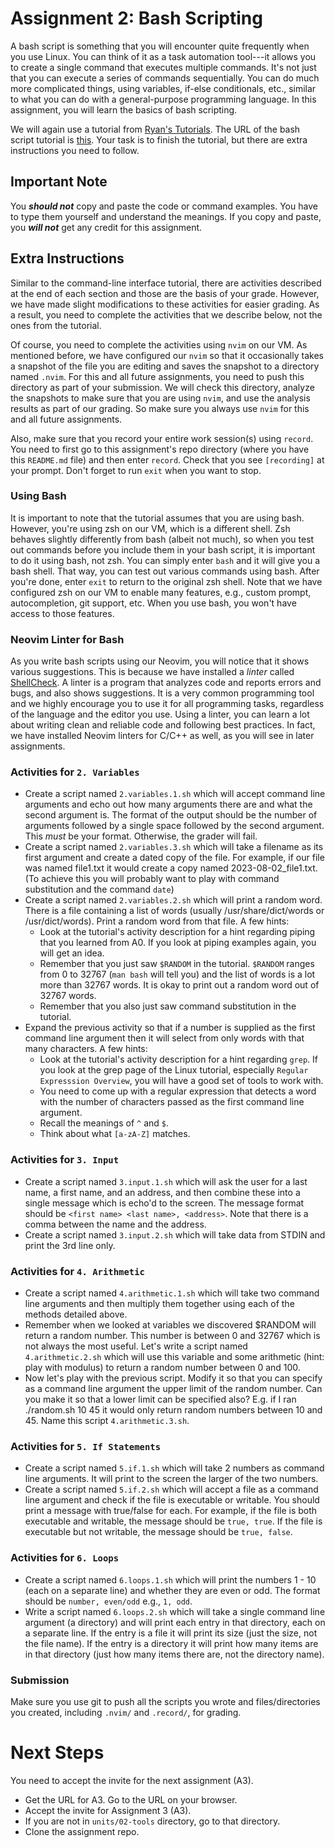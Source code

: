 # Assignment 2: Bash Scripting

A bash script is something that you will encounter quite frequently when you use Linux. You can
think of it as a task automation tool---it allows you to create a single command that executes
multiple commands. It's not just that you can execute a series of commands sequentially. You can do
much more complicated things, using variables, if-else conditionals, etc., similar to what you can
do with a general-purpose programming language. In this assignment, you will learn the basics of
bash scripting.

We will again use a tutorial from [Ryan's Tutorials](https://ryanstutorials.net). The URL of the
bash script tutorial is [this](https://ryanstutorials.net/bash-scripting-tutorial/). Your task is to
finish the tutorial, but there are extra instructions you need to follow.

## Important Note

You ***should not*** copy and paste the code or command examples. You have to type them yourself
and understand the meanings. If you copy and paste, you ***will not*** get any credit for this
assignment.

## Extra Instructions

Similar to the command-line interface tutorial, there are activities described at the end of each
section and those are the basis of your grade. However, we have made slight modifications to these
activities for easier grading. As a result, you need to complete the activities that we describe
below, not the ones from the tutorial.

Of course, you need to complete the activities using `nvim` on our VM. As mentioned before, we have
configured our `nvim` so that it occasionally takes a snapshot of the file you are editing and saves
the snapshot to a directory named `.nvim`. For this and all future assignments, you need to push
this directory as part of your submission. We will check this directory, analyze the snapshots to
make sure that you are using `nvim`, and use the analysis results as part of our grading. So make
sure you always use `nvim` for this and all future assignments.

Also, make sure that you record your entire work session(s) using `record`. You need to first go to
this assignment's repo directory (where you have this `README.md` file) and then enter `record`.
Check that you see `[recording]` at your prompt. Don't forget to run `exit` when you want to
stop.

### Using Bash

It is important to note that the tutorial assumes that you are using bash. However, you're using zsh
on our VM, which is a different shell. Zsh behaves slightly differently from bash (albeit not much),
so when you test out commands before you include them in your bash script, it is important to do it
using bash, not zsh. You can simply enter `bash` and it will give you a bash shell. That way, you
can test out various commands using bash. After you're done, enter `exit` to return to the original
zsh shell. Note that we have configured zsh on our VM to enable many features, e.g., custom prompt,
autocompletion, git support, etc. When you use bash, you won't have access to those features.

### Neovim Linter for Bash

As you write bash scripts using our Neovim, you will notice that it shows various suggestions. This
is because we have installed a *linter* called [ShellCheck](https://www.shellcheck.net/). A linter
is a program that analyzes code and reports errors and bugs, and also shows suggestions. It is a
very common programming tool and we highly encourage you to use it for all programming tasks,
regardless of the language and the editor you use. Using a linter, you can learn a lot about writing
clean and reliable code and following best practices. In fact, we have installed Neovim linters for
C/C++ as well, as you will see in later assignments.

### Activities for `2. Variables`

* Create a script named `2.variables.1.sh` which will accept command line arguments and echo out how
  many arguments there are and what the second argument is. The format of the output should be the
  number of arguments followed by a single space followed by the second argument. This *must* be
  your format. Otherwise, the grader will fail.
* Create a script named `2.variables.3.sh` which will take a filename as its first argument and
  create a dated copy of the file. For example, if our file was named file1.txt it would create a
  copy named 2023-08-02_file1.txt. (To achieve this you will probably want to play with command
  substitution and the command `date`)
* Create a script named `2.variables.2.sh` which will print a random word. There is a file
  containing a list of words (usually /usr/share/dict/words or /usr/dict/words). Print a random word
  from that file. A few hints:
    * Look at the tutorial's activity description for a hint regarding piping that you learned from
      A0. If you look at piping examples again, you will get an idea.
    * Remember that you just saw `$RANDOM` in the tutorial. `$RANDOM` ranges from 0 to 32767 (`man
      bash` will tell you) and the list of words is a lot more than 32767 words. It is okay to print
      out a random word out of 32767 words.
    * Remember that you also just saw command substitution in the tutorial.
* Expand the previous activity so that if a number is supplied as the first command line argument
  then it will select from only words with that many characters. A few hints:
    * Look at the tutorial's activity description for a hint regarding `grep`. If you look at the
      grep page of the Linux tutorial, especially `Regular Expresssion Overview`, you will have a
      good set of tools to work with.
    * You need to come up with a regular expression that detects a word with the number of
      characters passed as the first command line argument.
    * Recall the meanings of `^` and `$`.
    * Think about what `[a-zA-Z]` matches.

### Activities for `3. Input`

* Create a script named `3.input.1.sh` which will ask the user for a last name, a first name, and an
  address, and then combine these into a single message which is echo'd to the screen. The message
  format should be `<first name> <last name>, <address>`. Note that there is a comma between the
  name and the address.
* Create a script named `3.input.2.sh` which will take data from STDIN and print the 3rd line only.

### Activities for `4. Arithmetic`

* Create a script named `4.arithmetic.1.sh` which will take two command line arguments and then
  multiply them together using each of the methods detailed above.
* Remember when we looked at variables we discovered $RANDOM will return a random number. This
  number is between 0 and 32767 which is not always the most useful. Let's write a script named
  `4.arithmetic.2.sh` which will use this variable and some arithmetic (hint: play with modulus) to
  return a random number between 0 and 100.
* Now let's play with the previous script. Modify it so that you can specify as a command line
  argument the upper limit of the random number. Can you make it so that a lower limit can be
  specified also? E.g. if I ran ./random.sh 10 45 it would only return random numbers between 10 and
  45. Name this script `4.arithmetic.3.sh`.

### Activities for `5. If Statements`

* Create a script named `5.if.1.sh` which will take 2 numbers as command line arguments. It will
  print to the screen the larger of the two numbers.
* Create a script named `5.if.2.sh` which will accept a file as a command line argument and check if
  the file is executable or writable. You should print a message with true/false for each. For
  example, if the file is both executable and writable, the message should be `true, true`. If the
  file is executable but not writable, the message should be `true, false`.

### Activities for `6. Loops`

* Create a script named `6.loops.1.sh` which will print the numbers 1 - 10 (each on a separate line)
  and whether they are even or odd. The format should be `number, even/odd` e.g., `1, odd`.
* Write a script named `6.loops.2.sh` which will take a single command line argument (a directory)
  and will print each entry in that directory, each on a separate line. If the entry is a file it
  will print its size (just the size, not the file name). If the entry is a directory it will print
  how many items are in that directory (just how many items there are, not the directory name).

### Submission

Make sure you use git to push all the scripts you wrote and files/directories you created, including
`.nvim/` and `.record/`, for grading.

# Next Steps

You need to accept the invite for the next assignment (A3).

* Get the URL for A3. Go to the URL on your browser.
* Accept the invite for Assignment 3 (A3).
* If you are not in `units/02-tools` directory, go to that directory.
* Clone the assignment repo.
